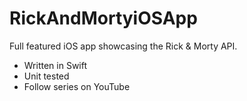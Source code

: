 # RickAndMortyiOSApp
Full featured iOS app showcasing the Rick & Morty API.

- Written in Swift
- Unit tested
- Follow series on YouTube
